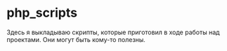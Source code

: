# php_scripts
Здесь я выкладываю скрипты, которые приготовил в ходе работы над проектами. Они могут быть кому-то полезны.
